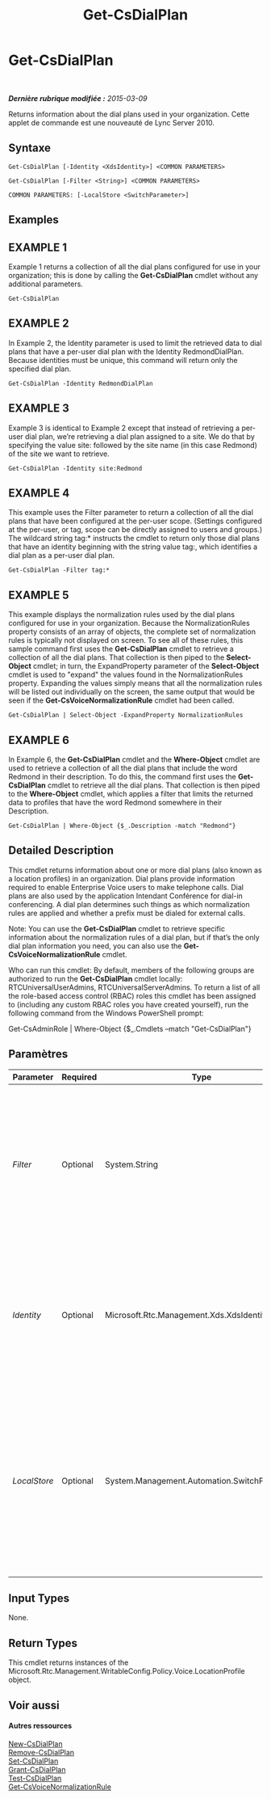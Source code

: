 ﻿---
title: Get-CsDialPlan
TOCTitle: Get-CsDialPlan
ms:assetid: f77df510-ea43-4352-84c1-13f69eda252e
ms:mtpsurl: https://technet.microsoft.com/fr-fr/library/Gg413043(v=OCS.15)
ms:contentKeyID: 49299369
ms.date: 05/20/2016
mtps_version: v=OCS.15
ms.translationtype: HT
---

# Get-CsDialPlan

 

_**Dernière rubrique modifiée :** 2015-03-09_

Returns information about the dial plans used in your organization. Cette applet de commande est une nouveauté de Lync Server 2010.

## Syntaxe

    Get-CsDialPlan [-Identity <XdsIdentity>] <COMMON PARAMETERS>

    Get-CsDialPlan [-Filter <String>] <COMMON PARAMETERS>

    COMMON PARAMETERS: [-LocalStore <SwitchParameter>]

## Examples

## EXAMPLE 1

Example 1 returns a collection of all the dial plans configured for use in your organization; this is done by calling the **Get-CsDialPlan** cmdlet without any additional parameters.

    Get-CsDialPlan

## EXAMPLE 2

In Example 2, the Identity parameter is used to limit the retrieved data to dial plans that have a per-user dial plan with the Identity RedmondDialPlan. Because identities must be unique, this command will return only the specified dial plan.

    Get-CsDialPlan -Identity RedmondDialPlan

## EXAMPLE 3

Example 3 is identical to Example 2 except that instead of retrieving a per-user dial plan, we’re retrieving a dial plan assigned to a site. We do that by specifying the value site: followed by the site name (in this case Redmond) of the site we want to retrieve.

    Get-CsDialPlan -Identity site:Redmond

## EXAMPLE 4

This example uses the Filter parameter to return a collection of all the dial plans that have been configured at the per-user scope. (Settings configured at the per-user, or tag, scope can be directly assigned to users and groups.) The wildcard string tag:\* instructs the cmdlet to return only those dial plans that have an identity beginning with the string value tag:, which identifies a dial plan as a per-user dial plan.

    Get-CsDialPlan -Filter tag:*

## EXAMPLE 5

This example displays the normalization rules used by the dial plans configured for use in your organization. Because the NormalizationRules property consists of an array of objects, the complete set of normalization rules is typically not displayed on screen. To see all of these rules, this sample command first uses the **Get-CsDialPlan** cmdlet to retrieve a collection of all the dial plans. That collection is then piped to the **Select-Object** cmdlet; in turn, the ExpandProperty parameter of the **Select-Object** cmdlet is used to "expand" the values found in the NormalizationRules property. Expanding the values simply means that all the normalization rules will be listed out individually on the screen, the same output that would be seen if the **Get-CsVoiceNormalizationRule** cmdlet had been called.

    Get-CsDialPlan | Select-Object -ExpandProperty NormalizationRules

## EXAMPLE 6

In Example 6, the **Get-CsDialPlan** cmdlet and the **Where-Object** cmdlet are used to retrieve a collection of all the dial plans that include the word Redmond in their description. To do this, the command first uses the **Get-CsDialPlan** cmdlet to retrieve all the dial plans. That collection is then piped to the **Where-Object** cmdlet, which applies a filter that limits the returned data to profiles that have the word Redmond somewhere in their Description.

    Get-CsDialPlan | Where-Object {$_.Description -match "Redmond"}

## Detailed Description

This cmdlet returns information about one or more dial plans (also known as a location profiles) in an organization. Dial plans provide information required to enable Enterprise Voice users to make telephone calls. Dial plans are also used by the application Intendant Conférence for dial-in conferencing. A dial plan determines such things as which normalization rules are applied and whether a prefix must be dialed for external calls.

Note: You can use the **Get-CsDialPlan** cmdlet to retrieve specific information about the normalization rules of a dial plan, but if that’s the only dial plan information you need, you can also use the **Get-CsVoiceNormalizationRule** cmdlet.

Who can run this cmdlet: By default, members of the following groups are authorized to run the **Get-CsDialPlan** cmdlet locally: RTCUniversalUserAdmins, RTCUniversalServerAdmins. To return a list of all the role-based access control (RBAC) roles this cmdlet has been assigned to (including any custom RBAC roles you have created yourself), run the following command from the Windows PowerShell prompt:

Get-CsAdminRole | Where-Object {$\_.Cmdlets –match "Get-CsDialPlan"}

## Paramètres


<table>
<colgroup>
<col style="width: 25%" />
<col style="width: 25%" />
<col style="width: 25%" />
<col style="width: 25%" />
</colgroup>
<thead>
<tr class="header">
<th>Parameter</th>
<th>Required</th>
<th>Type</th>
<th>Description</th>
</tr>
</thead>
<tbody>
<tr class="odd">
<td><p><em>Filter</em></p></td>
<td><p>Optional</p></td>
<td><p>System.String</p></td>
<td><p>Performs a wildcard search that allows you to narrow down your results to only dial plans with identities that match the given wildcard string.</p></td>
</tr>
<tr class="even">
<td><p><em>Identity</em></p></td>
<td><p>Optional</p></td>
<td><p>Microsoft.Rtc.Management.Xds.XdsIdentity</p></td>
<td><p>The unique identifier designating the scope, and for per-user scope a name, to identify the dial plan you want to retrieve.</p></td>
</tr>
<tr class="odd">
<td><p><em>LocalStore</em></p></td>
<td><p>Optional</p></td>
<td><p>System.Management.Automation.SwitchParameter</p></td>
<td><p>Retrieves the dial plan information from the local replica of the magasin central de gestion, rather than the magasin central de gestion itself.</p></td>
</tr>
</tbody>
</table>


## Input Types

None.

## Return Types

This cmdlet returns instances of the Microsoft.Rtc.Management.WritableConfig.Policy.Voice.LocationProfile object.

## Voir aussi

#### Autres ressources

[New-CsDialPlan](new-csdialplan.md)  
[Remove-CsDialPlan](remove-csdialplan.md)  
[Set-CsDialPlan](set-csdialplan.md)  
[Grant-CsDialPlan](grant-csdialplan.md)  
[Test-CsDialPlan](test-csdialplan.md)  
[Get-CsVoiceNormalizationRule](get-csvoicenormalizationrule.md)

